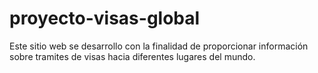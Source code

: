 # proyecto-visas-global
Este sitio web se desarrollo con la finalidad de proporcionar información sobre tramites de visas hacia diferentes lugares del mundo. 

